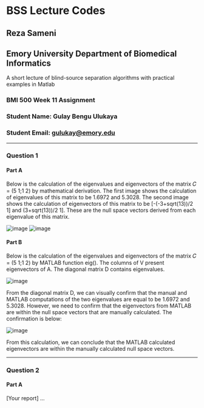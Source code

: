 # BSS Lecture Codes
## Reza Sameni
## Emory University Department of Biomedical Informatics

A short lecture of blind-source separation algorithms with practical examples in Matlab
### BMI 500 Week 11 Assignment
### Student Name: Gulay Bengu Ulukaya
### Student Email: gulukay@emory.edu
***
### Question 1
#### Part A
Below is the calculation of the eigenvalues and eigenvectors of the matrix 𝐶 = (5 1;1 2) by mathematical derivation. 
The first image shows the calculation of eigenvalues of this matrix to be 1.6972 and 5.3028.
The second image shows the calculation of eigenvectors of this matrix to be [-(-3+sqrt(13))/2 1] and (3+sqrt(13))/2 1]. 
These are the null space vectors derived from each eigenvalue of this matrix.

![image](https://user-images.githubusercontent.com/61863714/140797215-66fdf257-21e4-4b58-9f17-1fdfe76e85e3.png)
![image](https://user-images.githubusercontent.com/61863714/140797251-1eedf3bc-cee6-44a3-af27-48c8e29abe79.png)

#### Part B
Below is the calculation of the eigenvalues and eigenvectors of the matrix 𝐶 = (5 1;1 2) by MATLAB function eig().
The columns of V present eigenvectors of A. The diagonal matrix D contains eigenvalues.

![image](https://user-images.githubusercontent.com/61863714/140797943-f5446c9a-0ea3-4851-be13-deac4ebdc244.png)

From the diagonal matrix D, we can visually confirm that the manual and MATLAB computations of the two eigenvalues are equal to be 1.6972 and 5.3028.
However, we need to confirm that the eigenvectors from MATLAB are within the null space vectors that are manually calculated. The confirmation is below:

![image](https://user-images.githubusercontent.com/61863714/140797310-90d3a714-3f0b-4038-9117-b4da195dd91c.png)

From this calculation, we can conclude that the MATLAB calculated eigenvectors are within the manually calculated null space vectors.

***
### Question 2
#### Part A
[Your report]
… 
